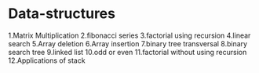 # Data-structures
1.Matrix Multiplication
2.fibonacci series
3.factorial using recursion
4.linear search
5.Array deletion
6.Array insertion
7.binary tree transversal
8.binary  search tree
9.linked list
10.odd or even
11.factorial without using recursion
12.Applications of stack
